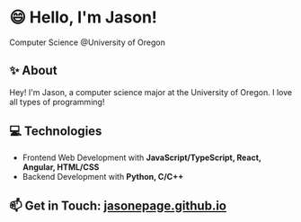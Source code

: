 # :smile: Hello, I'm Jason!
Computer Science @University of Oregon 
 
## :sparkles: About
Hey! I'm Jason, a computer science major at the University of Oregon. I love all types of programming!

## :computer: Technologies
- Frontend Web Development with **JavaScript/TypeScript, React, Angular, HTML/CSS**
- Backend Development with **Python, C/C++**

## :mailbox: Get in Touch: [jasonepage.github.io](https://jasonepage.github.io)
